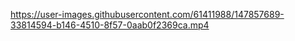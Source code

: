 https://user-images.githubusercontent.com/61411988/147857689-33814594-b146-4510-8f57-0aab0f2369ca.mp4
